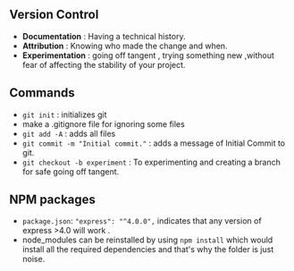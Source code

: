 ## Version Control
* **Documentation** : Having a technical history.
* **Attribution** : Knowing who made the change and when.
* **Experimentation** : going off tangent , trying something new ,without fear of affecting the stability of your project.

## Commands
* ```git init``` : initializes git
* make a .gitignore file for ignoring some files
* ```git add -A``` : adds all files
* ```git commit -m "Initial commit."``` : adds a message of Initial Commit to git.
* ```git checkout -b experiment``` : To experimenting and creating a branch for safe going off tangent.

## NPM packages
* ```package.json```: ```"express": "^4.0.0",``` indicates that any version of express >4.0 will work .
* node_modules can be reinstalled by using ```npm install``` which would install all the required dependencies and that's why the folder is just noise.

